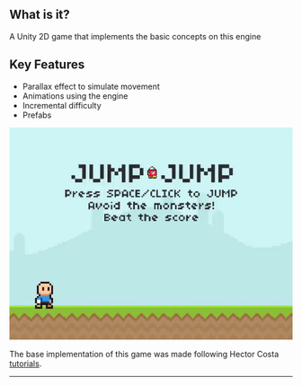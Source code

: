 ## What is it?

A Unity 2D game that implements the basic concepts on this engine

## Key Features

* Parallax effect to simulate movement
* Animations using the engine
* Incremental difficulty
* Prefabs  


<p align="center">
  <img src="https://github.com/alv2r/jump-jump/blob/master/Assets/Backgrounds/GameInAction.gif" alt="Game Screenshot"/>
</p>


The base implementation of this game was made following Hector Costa [tutorials](https://www.youtube.com/user/Servorius).

---
